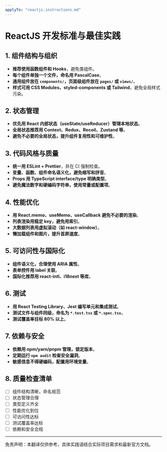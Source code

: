 ```yaml
---
applyTo: "reactjs.instructions.md"
---
```


<!-- 本文件为自动翻译，供参考。请结合实际需求进行校对和完善。-->

# ReactJS 开发标准与最佳实践

## 1. 组件结构与组织

- **推荐使用函数组件和 Hooks**，避免类组件。
- **每个组件单独一个文件，命名用 PascalCase**。
- **通用组件放在 `components/`，页面级组件放在 `pages/` 或 `views/`**。
- **样式可用 CSS Modules、styled-components 或 Tailwind**，避免全局样式污染。

## 2. 状态管理

- **优先用 React 内部状态（useState/useReducer）管理本地状态**。
- **全局状态推荐用 Context、Redux、Recoil、Zustand 等**。
- **避免不必要的全局状态，提升组件复用性和可维护性**。

## 3. 代码风格与质量

- **统一用 ESLint + Prettier**，并在 CI 强制检查。
- **变量、函数、组件命名语义化，避免缩写和拼音**。
- **Props 用 TypeScript interface/type 明确类型**。
- **避免魔法数字和硬编码字符串，使用常量或配置项**。

## 4. 性能优化

- **用 React.memo、useMemo、useCallback 避免不必要的渲染**。
- **列表渲染用稳定 key，避免用索引**。
- **大数据列表用虚拟滚动（如 react-window）**。
- **懒加载组件和图片，提升首屏速度**。

## 5. 可访问性与国际化

- **组件语义化，合理使用 ARIA 属性**。
- **表单控件用 label 关联**。
- **国际化推荐用 react-intl、i18next 等库**。

## 6. 测试

- **用 React Testing Library、Jest 编写单元和集成测试**。
- **测试文件与组件同级，命名为 `*.test.tsx` 或 `*.spec.tsx`**。
- **测试覆盖率目标 80% 以上**。

## 7. 依赖与安全

- **依赖用 npm/yarn/pnpm 管理，锁定版本**。
- **定期运行 `npm audit` 检查安全漏洞**。
- **敏感信息不得硬编码，配置用环境变量**。

## 8. 质量检查清单

- [ ] 组件结构清晰，命名规范
- [ ] 状态管理合理
- [ ] 类型定义齐全
- [ ] 性能优化到位
- [ ] 可访问性达标
- [ ] 测试覆盖率达标
- [ ] 依赖和安全合规

---

免责声明：本翻译仅供参考，具体实践请结合实际项目需求和最新官方文档。
